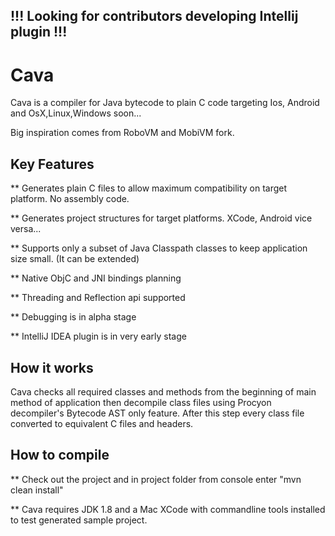 ## !!! Looking for contributors developing Intellij plugin !!!

# Cava

Cava is a compiler for Java bytecode to plain C code targeting Ios, Android and OsX,Linux,Windows soon...

Big inspiration comes from RoboVM and MobiVM fork.

## Key Features

** Generates plain C files to allow maximum compatibility on target platform. No assembly code.

** Generates project structures for target platforms. XCode, Android vice versa...

** Supports only a subset of Java Classpath classes to keep application size small. (It can be extended)

** Native ObjC and JNI bindings planning

** Threading and Reflection api supported

** Debugging is in alpha stage

** IntelliJ IDEA plugin is in very early stage

## How it works

Cava checks all required classes and methods from the beginning of main method of application then decompile
class files using Procyon decompiler's Bytecode AST only feature.
After this step every class file converted to equivalent C files and headers.

## How to compile

** Check out the project and in project folder from console enter "mvn clean install"

** Cava requires JDK 1.8 and a Mac XCode with commandline tools installed to test generated sample project.


